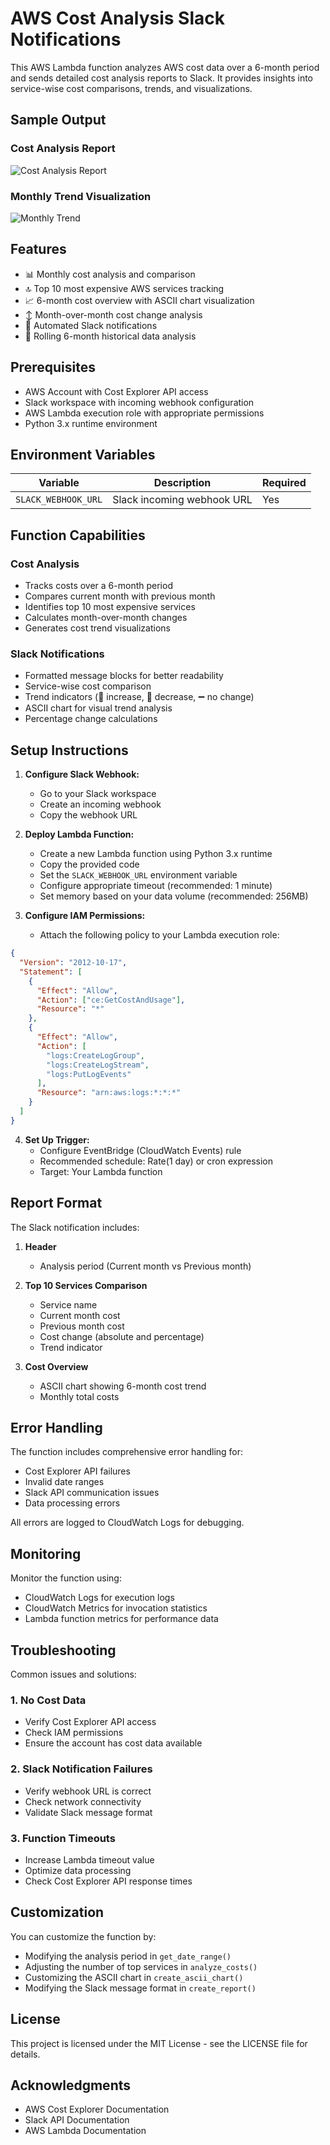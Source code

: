 # AWS Cost Analysis Slack Notifications

This AWS Lambda function analyzes AWS cost data over a 6-month period and sends detailed cost analysis reports to Slack. It provides insights into service-wise cost comparisons, trends, and visualizations.

## Sample Output

### Cost Analysis Report

![Cost Analysis Report](image.png)

### Monthly Trend Visualization

![Monthly Trend](image2.png)

## Features

- 📊 Monthly cost analysis and comparison
- 🔝 Top 10 most expensive AWS services tracking
- 📈 6-month cost overview with ASCII chart visualization
- ↕️ Month-over-month cost change analysis
- 🔔 Automated Slack notifications
- 📅 Rolling 6-month historical data analysis

## Prerequisites

- AWS Account with Cost Explorer API access
- Slack workspace with incoming webhook configuration
- AWS Lambda execution role with appropriate permissions
- Python 3.x runtime environment

## Environment Variables

| Variable            | Description                | Required |
| ------------------- | -------------------------- | -------- |
| `SLACK_WEBHOOK_URL` | Slack incoming webhook URL | Yes      |

## Function Capabilities

### Cost Analysis

- Tracks costs over a 6-month period
- Compares current month with previous month
- Identifies top 10 most expensive services
- Calculates month-over-month changes
- Generates cost trend visualizations

### Slack Notifications

- Formatted message blocks for better readability
- Service-wise cost comparison
- Trend indicators (🔼 increase, 🔽 decrease, ➖ no change)
- ASCII chart for visual trend analysis
- Percentage change calculations

## Setup Instructions

1. **Configure Slack Webhook:**

   - Go to your Slack workspace
   - Create an incoming webhook
   - Copy the webhook URL

2. **Deploy Lambda Function:**

   - Create a new Lambda function using Python 3.x runtime
   - Copy the provided code
   - Set the `SLACK_WEBHOOK_URL` environment variable
   - Configure appropriate timeout (recommended: 1 minute)
   - Set memory based on your data volume (recommended: 256MB)

3. **Configure IAM Permissions:**
   - Attach the following policy to your Lambda execution role:

```json
{
  "Version": "2012-10-17",
  "Statement": [
    {
      "Effect": "Allow",
      "Action": ["ce:GetCostAndUsage"],
      "Resource": "*"
    },
    {
      "Effect": "Allow",
      "Action": [
        "logs:CreateLogGroup",
        "logs:CreateLogStream",
        "logs:PutLogEvents"
      ],
      "Resource": "arn:aws:logs:*:*:*"
    }
  ]
}
```

4. **Set Up Trigger:**
   - Configure EventBridge (CloudWatch Events) rule
   - Recommended schedule: Rate(1 day) or cron expression
   - Target: Your Lambda function

## Report Format

The Slack notification includes:

1. **Header**

   - Analysis period (Current month vs Previous month)

2. **Top 10 Services Comparison**

   - Service name
   - Current month cost
   - Previous month cost
   - Cost change (absolute and percentage)
   - Trend indicator

3. **Cost Overview**
   - ASCII chart showing 6-month cost trend
   - Monthly total costs

## Error Handling

The function includes comprehensive error handling for:

- Cost Explorer API failures
- Invalid date ranges
- Slack API communication issues
- Data processing errors

All errors are logged to CloudWatch Logs for debugging.

## Monitoring

Monitor the function using:

- CloudWatch Logs for execution logs
- CloudWatch Metrics for invocation statistics
- Lambda function metrics for performance data

## Troubleshooting

Common issues and solutions:

### 1. No Cost Data

- Verify Cost Explorer API access
- Check IAM permissions
- Ensure the account has cost data available

### 2. Slack Notification Failures

- Verify webhook URL is correct
- Check network connectivity
- Validate Slack message format

### 3. Function Timeouts

- Increase Lambda timeout value
- Optimize data processing
- Check Cost Explorer API response times

## Customization

You can customize the function by:

- Modifying the analysis period in `get_date_range()`
- Adjusting the number of top services in `analyze_costs()`
- Customizing the ASCII chart in `create_ascii_chart()`
- Modifying the Slack message format in `create_report()`

## License

This project is licensed under the MIT License - see the LICENSE file for details.

## Acknowledgments

- AWS Cost Explorer Documentation
- Slack API Documentation
- AWS Lambda Documentation
